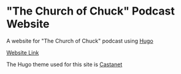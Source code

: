 # "The Church of Chuck" Podcast Website

A website for "The Church of Chuck" podcast using [Hugo](https://gohugo.io)

[Website Link](https://cutthroat78.github.io/churchforchuck-podcast-website)

The Hugo theme used for this site is [Castanet](https://github.com/mattstratton/castanet)
